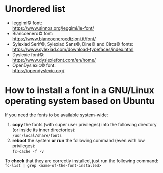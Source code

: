 # Unordered list
- leggimi© font:  
  <https://www.sinnos.org/leggimi/le-font/>
- Biancoenero© font:  
  <https://www.biancoeneroedizioni.it/font/>
- Sylexiad Serif©, Sylexiad Sans©, Dine© and Circs© fonts:  
  <https://www.sylexiad.com/download-typefaces/index.html>
- Dyslexie font©:  
  <https://www.dyslexiefont.com/en/home/>
- OpenDyslexic© font:  
  <https://opendyslexic.org/>

# How to install a font in a GNU/Linux operating system based on Ubuntu
If you need the fonts to be available system-wide:
1. **copy** the fonts (with super user privileges) into the following directory (or inside its inner directories):  
   `/usr/local/share/fonts`
2. **reboot** the system **or run** the following command (even with low privileges):  
   `fc-cache -f -v`

To **check** that they are correctly installed, just run the following command:  
`fc-list | grep <name-of-the-font-installed>`
